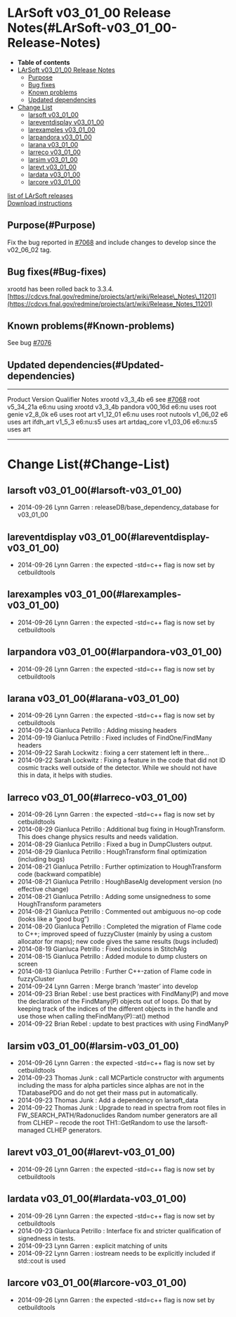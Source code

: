 LArSoft v03\_01\_00 Release Notes(#LArSoft-v03_01_00-Release-Notes)
======================================================================

-   **Table of contents**
-   [LArSoft v03\_01\_00 Release Notes](#LArSoft-v03_01_00-Release-Notes)
    -   [Purpose](#Purpose)
    -   [Bug fixes](#Bug-fixes)
    -   [Known problems](#Known-problems)
    -   [Updated dependencies](#Updated-dependencies)
-   [Change List](#Change-List)
    -   [larsoft v03\_01\_00](#larsoft-v03_01_00)
    -   [lareventdisplay v03\_01\_00](#lareventdisplay-v03_01_00)
    -   [larexamples v03\_01\_00](#larexamples-v03_01_00)
    -   [larpandora v03\_01\_00](#larpandora-v03_01_00)
    -   [larana v03\_01\_00](#larana-v03_01_00)
    -   [larreco v03\_01\_00](#larreco-v03_01_00)
    -   [larsim v03\_01\_00](#larsim-v03_01_00)
    -   [larevt v03\_01\_00](#larevt-v03_01_00)
    -   [lardata v03\_01\_00](#lardata-v03_01_00)
    -   [larcore v03\_01\_00](#larcore-v03_01_00)

[list of LArSoft releases](LArSoft_release_list)\
[Download instructions](http://scisoft.fnal.gov/scisoft/projects/larsoft/v03_01_00/larsoft-v03_01_00.html)

Purpose(#Purpose)
--------------------

Fix the bug reported in [\#7068](/redmine/issues/7068 "Bug: xrootd broken in art v1_12_00 (Closed)") and include changes to develop since the v02\_06\_02 tag.

Bug fixes(#Bug-fixes)
------------------------

xrootd has been rolled back to 3.3.4.\
[https://cdcvs.fnal.gov/redmine/projects/art/wiki/Release\_Notes\_11201](https://cdcvs.fnal.gov/redmine/projects/art/wiki/Release_Notes_11201)

Known problems(#Known-problems)
----------------------------------

See bug [\#7076](/redmine/issues/7076 "Bug: LArSoft v03_00_00 unable to read recob::Wire from MicroBooNE MCC 5 files (Closed)")

Updated dependencies(#Updated-dependencies)
----------------------------------------------

  -------------- ------------- ----------- ----------------------------------------------------------------------------------
  Product        Version       Qualifier   Notes
  xrootd         v3\_3\_4b     e6          see [\#7068](/redmine/issues/7068 "Bug: xrootd broken in art v1_12_00 (Closed)")
  root           v5\_34\_21a   e6:nu       using xrootd v3\_3\_4b
  pandora        v00\_16d      e6:nu       uses root
  genie          v2\_8\_0k     e6          uses root
  art            v1\_12\_01    e6:nu       uses root
  nutools        v1\_06\_02    e6          uses art
  ifdh\_art      v1\_5\_3      e6:nu:s5    uses art
  artdaq\_core   v1\_03\_06    e6:nu:s5    uses art
  -------------- ------------- ----------- ----------------------------------------------------------------------------------

Change List(#Change-List)
============================

larsoft v03\_01\_00(#larsoft-v03_01_00)
------------------------------------------

-   2014-09-26 Lynn Garren : releaseDB/base\_dependency\_database for v03\_01\_00

lareventdisplay v03\_01\_00(#lareventdisplay-v03_01_00)
----------------------------------------------------------

-   2014-09-26 Lynn Garren : the expected -std=c++ flag is now set by cetbuildtools

larexamples v03\_01\_00(#larexamples-v03_01_00)
--------------------------------------------------

-   2014-09-26 Lynn Garren : the expected -std=c++ flag is now set by cetbuildtools

larpandora v03\_01\_00(#larpandora-v03_01_00)
------------------------------------------------

-   2014-09-26 Lynn Garren : the expected -std=c++ flag is now set by cetbuildtools

larana v03\_01\_00(#larana-v03_01_00)
----------------------------------------

-   2014-09-26 Lynn Garren : the expected -std=c++ flag is now set by cetbuildtools
-   2014-09-24 Gianluca Petrillo : Adding missing headers
-   2014-09-19 Gianluca Petrillo : Fixed includes of FindOne/FindMany headers
-   2014-09-22 Sarah Lockwitz : fixing a cerr statement left in there…
-   2014-09-22 Sarah Lockwitz : Fixing a feature in the code that did not ID cosmic tracks well outside of the detector. While we should not have this in data, it helps with studies.

larreco v03\_01\_00(#larreco-v03_01_00)
------------------------------------------

-   2014-09-26 Lynn Garren : the expected -std=c++ flag is now set by cetbuildtools
-   2014-08-29 Gianluca Petrillo : Additional bug fixing in HoughTransform. This does change physics results and needs validation.
-   2014-08-29 Gianluca Petrillo : Fixed a bug in DumpClusters output.
-   2014-08-29 Gianluca Petrillo : HoughTransform final optimization (including bugs)
-   2014-08-21 Gianluca Petrillo : Further optimization to HoughTransform code (backward compatible)
-   2014-08-21 Gianluca Petrillo : HoughBaseAlg development version (no effective change)
-   2014-08-21 Gianluca Petrillo : Adding some unsignedness to some HoughTransform parameters
-   2014-08-21 Gianluca Petrillo : Commented out ambiguous no-op code (looks like a “good bug”)
-   2014-08-20 Gianluca Petrillo : Completed the migration of Flame code to C++; improved speed of fuzzyCluster (mainly by using a custom allocator for maps); new code gives the same results (bugs included)
-   2014-08-19 Gianluca Petrillo : Fixed inclusions in StitchAlg
-   2014-08-15 Gianluca Petrillo : Added module to dump clusters on screen
-   2014-08-13 Gianluca Petrillo : Further C++-zation of Flame code in fuzzyCluster
-   2014-09-24 Lynn Garren : Merge branch ‘master’ into develop
-   2014-09-23 Brian Rebel : use best practices with FindMany(P) and move the declaration of the FindMany(P) objects out of loops. Do that by keeping track of the indices of the different objects in the handle and use those when calling theFindMany(P)::at() method
-   2014-09-22 Brian Rebel : update to best practices with using FindManyP

larsim v03\_01\_00(#larsim-v03_01_00)
----------------------------------------

-   2014-09-26 Lynn Garren : the expected -std=c++ flag is now set by cetbuildtools
-   2014-09-23 Thomas Junk : call MCParticle constructor with arguments including the mass for alpha particles since alphas are not in the TDatabasePDG and do not get their mass put in automatically.
-   2014-09-23 Thomas Junk : Add a dependency on larsoft\_data
-   2014-09-22 Thomas Junk : Upgrade to read in spectra from root files in FW\_SEARCH\_PATH/Radonuclides Random number generators are all from CLHEP – recode the root TH1::GetRandom to use the larsoft-managed CLHEP generators.

larevt v03\_01\_00(#larevt-v03_01_00)
----------------------------------------

-   2014-09-26 Lynn Garren : the expected -std=c++ flag is now set by cetbuildtools

lardata v03\_01\_00(#lardata-v03_01_00)
------------------------------------------

-   2014-09-26 Lynn Garren : the expected -std=c++ flag is now set by cetbuildtools
-   2014-09-23 Gianluca Petrillo : Interface fix and stricter qualification of signedness in tests.
-   2014-09-23 Lynn Garren : explicit matching of units
-   2014-09-22 Lynn Garren : iostream needs to be explicitly included if std::cout is used

larcore v03\_01\_00(#larcore-v03_01_00)
------------------------------------------

-   2014-09-26 Lynn Garren : the expected -std=c++ flag is now set by cetbuildtools
